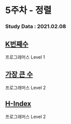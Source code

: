 # 5주차 - 정렬

### Study Data : 2021.02.08

## [K번째수](https://programmers.co.kr/learn/courses/30/lessons/42748)
프로그래머스 Level 1

## [가장 큰 수](https://programmers.co.kr/learn/courses/30/lessons/42746)
프로그래머스 Level 2

## [H-Index](https://programmers.co.kr/learn/courses/30/lessons/42747)
프로그래머스 Level 2


